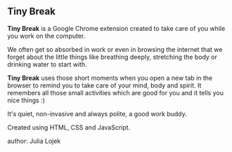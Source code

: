 ## Tiny Break

**Tiny Break** is a Google Chrome extension created to take care of you while you work on the computer.

We often get so absorbed in work or even in browsing the internet that we forget about the little things like breathing deeply, stretching the body or drinking water to start with.

**Tiny Break** uses those short moments when you open a new tab in the browser to remind you to take care of your mind, body and spirit. It remembers all those small activities which are good for you and it tells you nice things :)

It's quiet, non-invasive and always polite, a good work buddy.

Created using HTML, CSS and JavaScript.

author: Julia Lojek
